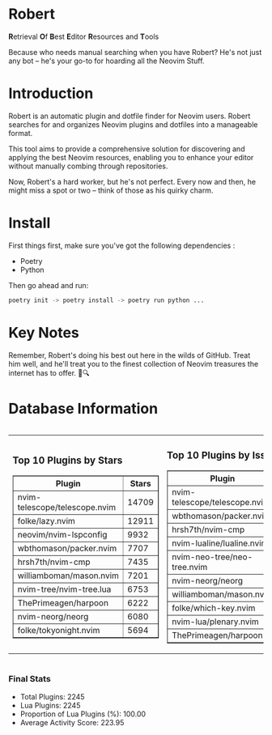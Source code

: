 # Robert

**R**etrieval
**O**f
**B**est
**E**ditor
**R**esources and
**T**ools

Because who needs manual searching when you have Robert?
He's not just any bot – he's your go-to for hoarding all the Neovim Stuff.

# Introduction
Robert is an automatic plugin and dotfile finder for Neovim users. Robert searches for and organizes Neovim plugins and dotfiles into a manageable format.

This tool aims to provide a comprehensive solution for discovering and applying the best Neovim resources, enabling you to enhance your editor without manually combing through repositories.

Now, Robert's a hard worker, but he's not perfect. Every now and then, he might miss a spot or two – think of those as his quirky charm. 

# Install
 First things first, make sure you've got the following dependencies :
  - Poetry 
  - Python 

Then go ahead and run:

```bash
poetry init -> poetry install -> poetry run python ...
```
# Key Notes

Remember, Robert's doing his best out here in the wilds of GitHub. Treat him well, and he'll treat you to the finest collection of Neovim treasures the internet has to offer. 🎩🔍


# Database Information

<div style='display:flex;flex-direction:row;justify-content:space-between;'><table><tr><td><h3>Top 10 Plugins by Stars</h3><table border="1"><tr><th>Plugin</th><th>Stars</th></tr><tr><td>nvim-telescope/telescope.nvim</td><td>14709</td></tr><tr><td>folke/lazy.nvim</td><td>12911</td></tr><tr><td>neovim/nvim-lspconfig</td><td>9932</td></tr><tr><td>wbthomason/packer.nvim</td><td>7707</td></tr><tr><td>hrsh7th/nvim-cmp</td><td>7435</td></tr><tr><td>williamboman/mason.nvim</td><td>7201</td></tr><tr><td>nvim-tree/nvim-tree.lua</td><td>6753</td></tr><tr><td>ThePrimeagen/harpoon</td><td>6222</td></tr><tr><td>nvim-neorg/neorg</td><td>6080</td></tr><tr><td>folke/tokyonight.nvim</td><td>5694</td></tr></table></td><td><h3>Top 10 Plugins by Issues</h3><table border="1"><tr><th>Plugin</th><th>Issues</th></tr><tr><td>nvim-telescope/telescope.nvim</td><td>330</td></tr><tr><td>wbthomason/packer.nvim</td><td>306</td></tr><tr><td>hrsh7th/nvim-cmp</td><td>250</td></tr><tr><td>nvim-lualine/lualine.nvim</td><td>213</td></tr><tr><td>nvim-neo-tree/neo-tree.nvim</td><td>194</td></tr><tr><td>nvim-neorg/neorg</td><td>173</td></tr><tr><td>williamboman/mason.nvim</td><td>171</td></tr><tr><td>folke/which-key.nvim</td><td>170</td></tr><tr><td>nvim-lua/plenary.nvim</td><td>125</td></tr><tr><td>ThePrimeagen/harpoon</td><td>109</td></tr></table></td><td><h3>Top 10 Plugins by Forks</h3><table border="1"><tr><th>Plugin</th><th>Forks</th></tr><tr><td>neovim/nvim-lspconfig</td><td>2033</td></tr><tr><td>nvim-telescope/telescope.nvim</td><td>806</td></tr><tr><td>nvim-tree/nvim-tree.lua</td><td>599</td></tr><tr><td>nvim-lualine/lualine.nvim</td><td>453</td></tr><tr><td>hrsh7th/nvim-cmp</td><td>370</td></tr><tr><td>folke/tokyonight.nvim</td><td>369</td></tr><tr><td>ThePrimeagen/harpoon</td><td>348</td></tr><tr><td>folke/lazy.nvim</td><td>309</td></tr><tr><td>jackMort/ChatGPT.nvim</td><td>305</td></tr><tr><td>nvimdev/lspsaga.nvim</td><td>284</td></tr></table></td></tr></table></div>

### Final Stats
- Total Plugins: 2245
- Lua Plugins: 2245
- Proportion of Lua Plugins (%): 100.00
- Average Activity Score: 223.95
